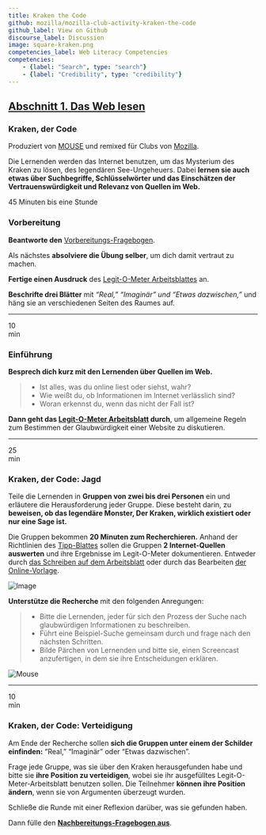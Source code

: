 ```yaml
---
title: Kraken the Code
github: mozilla/mozilla-club-activity-kraken-the-code
github_label: View on Github
discourse_label: Discussion
image: square-kraken.png
competencies_label: Web Literacy Competencies
competencies:
    - {label: "Search", type: "search"}
    - {label: "Credibility", type: "credibility"}
---
```


## [Abschnitt 1. Das Web lesen](http://mozilla.github.io/webmaker-curriculum/WebLiteracyBasics-I/)

### Kraken, der Code

Produziert von [MOUSE](http://mouse.org/) und remixed für Clubs von [Mozilla](https://webmaker.org/mentor).

Die Lernenden werden das Internet benutzen, um das Mysterium des Kraken zu lösen, des legendären See-Ungeheuers. Dabei **lernen sie auch etwas über Suchbegriffe, Schlüsselwörter und das Einschätzen der Vertrauenswürdigkeit und Relevanz von Quellen im Web.**

45 Minuten bis eine Stunde

### Vorbereitung

**Beantworte den** [Vorbereitungs-Fragebogen](http://goo.gl/forms/Uua6yKIy5E).

Als nächstes **absolviere die Übung selber**, um dich damit vertraut zu machen.

**Fertige einen Ausdruck** des [Legit-O-Meter Arbeitsblattes](https://docs.google.com/a/zythepsary.com/file/d/0B1vyNnSVEMIDbDVLX1E4ZXRmclE/edit) an.

**Beschrifte drei Blätter** mit  *“Real,” “Imaginär” und “Etwas dazwischen,”* und häng sie an verschiedenen Seiten des Raumes auf.

---

10<br>min

### Einführung

**Besprech dich kurz mit den Lernenden über Quellen im Web.**

> * Ist alles, was du online liest oder siehst, wahr?
> * Wie weißt du, ob Informationen im Internet verlässlich sind?
> * Woran erkennst du, wenn das nicht der Fall ist?


**Dann geht das [Legit-O-Meter Arbeitsblatt](https://docs.google.com/a/zythepsary.com/file/d/0B1vyNnSVEMIDbDVLX1E4ZXRmclE/edit) durch**, um allgemeine Regeln zum Bestimmen der Glaubwürdigkeit einer Website zu diskutieren.

---

25<br>min

### Kraken, der Code: Jagd

Teile die Lernenden in **Gruppen von zwei bis drei Personen** ein und erläutere die Herausforderung jeder Gruppe. Diese besteht darin, zu **beweisen, ob das legendäre Monster, Der Kraken, wirklich existiert oder nur eine Sage ist.**

Die Gruppen bekommen **20 Minuten zum Recherchieren.** Anhand der Richtlinien des [Tipp-Blattes](legit-o-meter.html) sollen die Gruppen **2 Internet-Quellen auswerten** und ihre Ergebnisse im Legit-O-Meter dokumentieren. Entweder durch [das Schreiben auf dem Arbeitsblatt](https://docs.google.com/a/zythepsary.com/file/d/0B1vyNnSVEMIDbDVLX1E4ZXRmclE/edit) oder durch das Bearbeiten [der Online-Vorlage](https://laura.makes.org/thimble/Mjg1NjA2NDAw/kraken-the-code-legit-o-meter).

![Image](http://mozilla.github.io/webmaker-curriculum/images/kraken-in-progress.jpg)

**Unterstütze die Recherche** mit den folgenden Anregungen:

> * Bitte die Lernenden, jeder für sich den Prozess der Suche nach glaubwürdigen Informationen zu beschreiben.
> * Führt eine Beispiel-Suche gemeinsam durch und frage nach den nächsten Schritten.
> * Bilde Pärchen von Lernenden und bitte sie, einen Screencast anzufertigen, in dem sie ihre Entscheidungen erklären.

![Mouse](http://mozilla.github.io/webmaker-curriculum/images/kraken-finished-example.jpg)

---

10<br>min

### Kraken, der Code: Verteidigung

Am Ende der Recherche sollen **sich die Gruppen unter einem der Schilder einfinden:** “Real,” “Imaginär” oder “Etwas dazwischen”.

Frage jede Gruppe, was sie über den Kraken herausgefunden habe und bitte sie **ihre Position zu verteidigen**, wobei sie ihr ausgefülltes Legit-O-Meter-Arbeitsblatt benutzen sollen. Die Teilnehmer **können ihre Position ändern**, wenn sie von Argumenten überzeugt wurden.

Schließe die Runde mit einer Reflexion darüber, was sie gefunden haben.

Dann fülle den **[Nachbereitungs-Fragebogen aus](http://goo.gl/forms/ezm6IXWhhM)**.